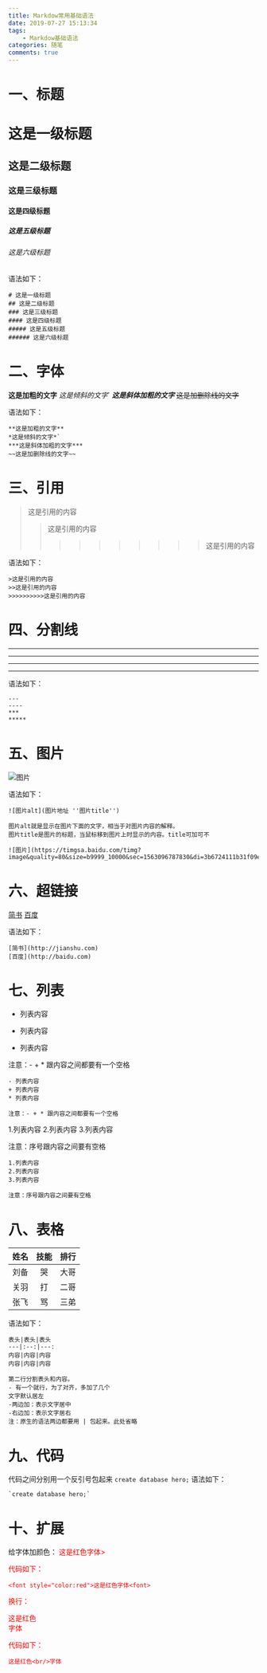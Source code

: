 ```yaml
---
title: Markdow常用基础语法
date: 2019-07-27 15:13:34
tags: 
    - Markdow基础语法
categories: 随笔
comments: true
---
```



# 一、标题

# 这是一级标题
## 这是二级标题
### 这是三级标题
#### 这是四级标题
##### 这是五级标题
###### 这是六级标题

语法如下：
```
# 这是一级标题
## 这是二级标题
### 这是三级标题
#### 这是四级标题
##### 这是五级标题
###### 这是六级标题
```


# 二、字体

**这是加粗的文字**
*这是倾斜的文字*`
***这是斜体加粗的文字***
~~这是加删除线的文字~~

语法如下：
```
**这是加粗的文字**
*这是倾斜的文字*`
***这是斜体加粗的文字***
~~这是加删除线的文字~~
```


# 三、引用

>这是引用的内容
>>这是引用的内容
>>>>>>>>>>这是引用的内容

语法如下：
```
>这是引用的内容
>>这是引用的内容
>>>>>>>>>>这是引用的内容
```


# 四、分割线

---
----
***
*****

语法如下：
```
---
----
***
*****
```


# 五、图片

![图片](https://timgsa.baidu.com/timg?image&quality=80&size=b9999_10000&sec=1563096787830&di=3b6724111b31f09ee19d16763bbd3a21&imgtype=0&src=http%3A%2F%2Ff.hiphotos.baidu.com%2Fimage%2Fpic%2Fitem%2Fa71ea8d3fd1f4134d244519d2b1f95cad0c85ee5.jpg)

语法如下：
```
![图片alt](图片地址 ''图片title'')

图片alt就是显示在图片下面的文字，相当于对图片内容的解释。
图片title是图片的标题，当鼠标移到图片上时显示的内容。title可加可不

![图片](https://timgsa.baidu.com/timg?image&quality=80&size=b9999_10000&sec=1563096787830&di=3b6724111b31f09ee19d16763bbd3a21&imgtype=0&src=http%3A%2F%2Ff.hiphotos.baidu.com%2Fimage%2Fpic%2Fitem%2Fa71ea8d3fd1f4134d244519d2b1f95cad0c85ee5.jpg)
```

# 六、超链接

[简书](http://jianshu.com)
[百度](http://baidu.com)

语法如下：
```
[简书](http://jianshu.com)
[百度](http://baidu.com)
```

# 七、列表

- 列表内容
+ 列表内容
* 列表内容

注意：- + * 跟内容之间都要有一个空格

```
- 列表内容
+ 列表内容
* 列表内容

注意：- + * 跟内容之间都要有一个空格
```


1.列表内容
2.列表内容
3.列表内容

注意：序号跟内容之间要有空格

```
1.列表内容
2.列表内容
3.列表内容

注意：序号跟内容之间要有空格
```


# 八、表格

姓名|技能|排行
--|:--:|--:
刘备|哭|大哥
关羽|打|二哥
张飞|骂|三弟

语法如下：
```
表头|表头|表头
---|:--:|---:
内容|内容|内容
内容|内容|内容

第二行分割表头和内容。
- 有一个就行，为了对齐，多加了几个
文字默认居左
-两边加：表示文字居中
-右边加：表示文字居右
注：原生的语法两边都要用 | 包起来。此处省略
```

# 九、代码

代码之间分别用一个反引号包起来
`create database hero;`
语法如下：
```
`create database hero;`
```



# 十、扩展

给字体加颜色：
<font style="color:red">这是红色字体<font>>

代码如下：
```
<font style="color:red">这是红色字体<font>
```

换行：

这是红色<br/>字体

代码如下：
```
这是红色<br/>字体
```

